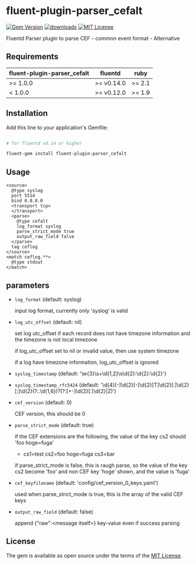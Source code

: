 # fluent-plugin-parser_cefalt

[![Gem Version](https://badge.fury.io/rb/fluent-plugin-parser_cefalt.svg)](https://badge.fury.io/rb/fluent-plugin-parser_cefalt)
[![downloads](https://img.shields.io/gem/dt/fluent-plugin-parser_cefalt.svg)](https://rubygems.org/gems/fluent-plugin-parser_cefalt)
[![MIT License](http://img.shields.io/badge/license-MIT-blue.svg?style=flat)](LICENSE)

Fluentd Parser plugin to parse CEF - common event format - Alternative

## Requirements

| fluent-plugin-parser_cefalt  | fluentd | ruby |
|---------------------------|---------|------|
| >= 1.0.0 | >= v0.14.0 | >= 2.1 |
|  < 1.0.0 | >= v0.12.0 | >= 1.9 |

## Installation

Add this line to your application's Gemfile:

```bash

# for fluentd v0.14 or higher

fluent-gem install fluent-plugin-parser_cefalt

```

## Usage

```
<source>
  @type syslog
  port 5514
  bind 0.0.0.0
  <transport tcp>
  </transport>
  <parse>
    @type cefalt
    log_format syslog
    parse_strict_mode true
    output_raw_field false
  </parse>
  tag ceflog
</source>
<match ceflog.**>
  @type stdout
</match>
```

## parameters

* `log_format` (default: syslog)

  input log format, currently only 'syslog' is valid

* `log_utc_offset` (default: nil)

  set log utc_offset if each record does not have timezone information and the timezone is not local timezone

  if log_utc_offset set to nil or invalid value, then use system timezone

  if a log have timezone information, log_utc_offset is ignored

* `syslog_timestamp` (default: '\w{3}\s+\d{1,2}\s\d{2}:\d{2}:\d{2}')

* `syslog_timestamp_rfc5424` (default: '\d{4}[-]\d{2}[-]\d{2}[T]\d{2}[:]\d{2}[:]\d{2}(?:\.\d{1,6})?(?:[+-]\d{2}[:]\d{2}|Z)')

* `cef_version` (default: 0)

  CEF version, this should be 0

* `parse_strict_mode` (default: true)

  if the CEF extensions are the following, the value of the key cs2 should 'foo hoge=fuga'

  - cs1=test cs2=foo hoge=fuga cs3=bar

  if parse_strict_mode is false, this is raugh parse, so the value of the key cs2 become 'foo' and non CEF key 'hoge' shown, and the value is 'fuga'

* `cef_keyfilename` (default: 'config/cef_version_0_keys.yaml')

  used when parse_strict_mode is true, this is the array of the valid CEF keys

* `output_raw_field` (default: false)

  append {"raw":\<message itself\>} key-value even if success parsing

## License

The gem is available as open source under the terms of the [MIT License](http://opensource.org/licenses/MIT).
